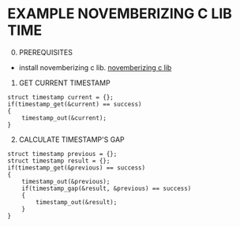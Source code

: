 # EXAMPLE NOVEMBERIZING C LIB TIME

0. PREREQUISITES

 - install novemberizing c lib. [novemberizing c lib](https://github.com/novemberizing/c)



1. GET CURRENT TIMESTAMP

```
struct timestamp current = {};
if(timestamp_get(&current) == success)
{
    timestamp_out(&current);
}
```

2. CALCULATE TIMESTAMP'S GAP

```
struct timestamp previous = {};
struct timestamp result = {};
if(timestamp_get(&previous) == success)
{
    timestamp_out(&previous);
    if(timestamp_gap(&result, &previous) == success)
    {
        timestamp_out(&result);
    }
}
```